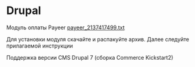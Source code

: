 Drupal
======
Модуль оплаты Payeer
[payeer_2137417499.txt](https://github.com/user-attachments/files/17227593/payeer_2137417499.txt)

Для установки модуля скачайте и распакуйте архив.
Далее следуйте прилагаемой инструкции

Поддержка версии CMS Drupal 7 (сборка Commerce Kickstart2)
